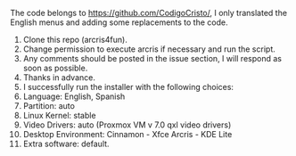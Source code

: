 The code belongs to https://github.com/CodigoCristo/, I only translated the English menus and adding some replacements to the code.
1. Clone this repo (arcris4fun).
2. Change permission to execute arcris if necessary and run the script.
3. Any comments should be posted in the issue section, I will respond as soon as possible.
4. Thanks in advance.
5. I successfully run the installer with the following choices: 
6. Language: English, Spanish
7. Partition: auto
8. Linux Kernel: stable
9. Video Drivers: auto (Proxmox VM v 7.0 qxl video drivers)
10. Desktop Environment: Cinnamon - Xfce Arcris - KDE Lite
11. Extra software: default.
